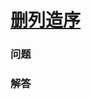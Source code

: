 # [删列造序](https://leetcode-cn.com/problems/delete-columns-to-make-sorted)

### 问题



### 解答

```

```
